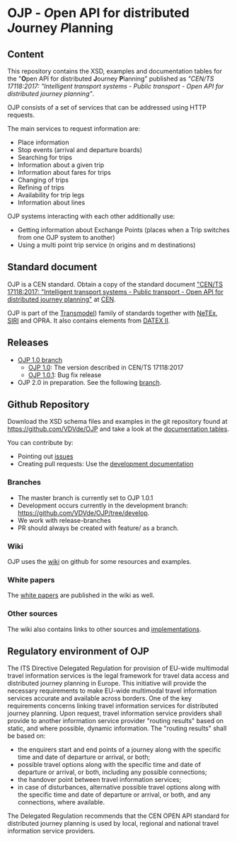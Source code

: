 
# OJP - *O*pen API for distributed *J*ourney *P*lanning

## Content
This repository contains the XSD, examples and documentation tables for the 
"**O**pen API for distributed **J**ourney **P**lanning" published as 
*"CEN/TS 17118:2017: "Intelligent transport systems - Public transport - Open API for distributed journey planning"*.

OJP consists of a set of services that can be addressed using HTTP requests.

The main services to request information are:
* Place information
* Stop events (arrival and departure boards)
* Searching for trips
* Information about a given trip
* Information about fares for trips
* Changing of trips
* Refining of trips
* Availability for trip legs
* Information about lines

OJP systems interacting with each other additionally use:
* Getting information about Exchange Points (places when a Trip switches from one OJP system to another)
* Using a multi point trip service (n origins and m destinations)

## Standard document
OJP is a CEN standard. Obtain a copy of the standard document ["CEN/TS 17118:2017: "Intelligent transport systems - Public transport - Open API for distributed journey planning"](https://standards.cen.eu/dyn/www/f?p=204:110:0::::FSP_PROJECT:62236&cs=1985DBD613F25D179FB65A73B0FDA4DB7) at [CEN](https://www.cen.eu).

OJP is part of the [Transmodel](https://www.transmodel-cen.eu/)) family of standards together with [NeTEx](https://netex-cen.eu/), [SIRI](https://www.transmodel-cen.eu/siri-standard/)  and OPRA. It also contains elements from [DATEX II](https://datex2.eu/).

## Releases
* [OJP 1.0 branch](https://github.com/VDVde/OJP/tree/release/1.0)
  * [OJP 1.0](https://github.com/VDVde/OJP/releases/tag/v1.0): The version described in CEN/TS 17118:2017
  * [OJP 1.0.1](https://github.com/VDVde/OJP/releases/tag/v1.0.1): Bug fix release
* OJP 2.0 in preparation. See the following [branch](https://github.com/VDVde/OJP/tree/develop).

## Github Repository

Download the XSD schema files and examples in the git repository found at https://github.com/VDVde/OJP and take a look at the [documentation tables](https://vdvde.github.io/OJP/index.html).

You can contribute by:
* Pointing out [issues](https://github.com/VDVde/OJP/issues)
* Creating pull requests: Use the [development documentation](https://github.com/VDVde/OJP/wiki/WG:-:-Working-with-this-repository)

### Branches
* The master branch is currently set to OJP 1.0.1
* Development occurs currently in the development branch: https://github.com/VDVde/OJP/tree/develop.
* We work with release-branches
* PR should always be created with feature/<id> as a branch.

### Wiki
OJP uses the [wiki](https://github.com/VDVde/OJP/wiki) on github for some resources and examples.

### White papers
The [white papers](https://github.com/VDVde/OJP/wiki/Whitepapers-on-OJP) are published in the wiki as well. 

### Other sources
The wiki also contains links to other sources and [implementations](https://github.com/VDVde/OJP/wiki/Implementations-and-Tests).

## Regulatory environment of OJP
The ITS Directive Delegated Regulation for provision of EU-wide multimodal travel information services is the legal framework for travel data access and distributed journey planning in Europe. This initiative will provide the necessary requirements to make EU-wide multimodal travel information services accurate and available across borders. One of the key requirements concerns linking travel information services for distributed journey planning. Upon request, travel information service providers shall provide to another information service provider "routing results" based on static, and where possible, dynamic information. The "routing results" shall be based on:
* the enquirers start and end points of a journey along with the specific time and date of departure or arrival, or both;
* possible travel options along with the specific time and date of departure or arrival, or both, including any possible connections;
* the handover point between travel information services;
* in case of disturbances, alternative possible travel options along with the specific time and date of departure or arrival, or both, and any connections, where available.

The Delegated Regulation recommends that the CEN OPEN API standard for distributed journey planning is used by local, regional and national travel information service providers.
